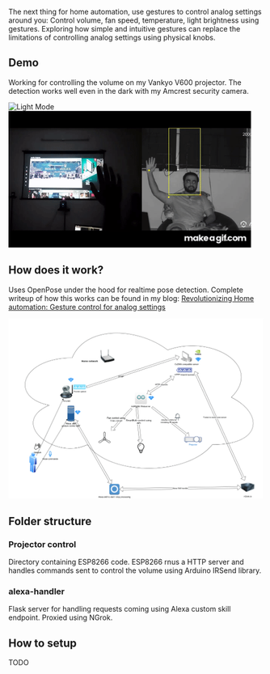 The next thing for home automation, use gestures to control analog settings around you: Control volume, fan speed, temperature, light brightness using gestures. Exploring how simple and intuitive gestures can replace the limitations of controlling analog settings using physical knobs. 

## Demo
Working for controlling the volume on my Vankyo V600 projector. The detection works well even in the dark with my Amcrest security camera. 

![Light Mode](https://github.com/kunalgrover05/analog-gesture-control-alexa/blob/master/Gestures_for_Home_automation_Analog_control_Light_mode.gif)
![Dark Mode](https://github.com/kunalgrover05/analog-gesture-control-alexa/blob/master/Gestures_for_Home_automation_Analog_control_Dark_mode.gif)

## How does it work?
Uses OpenPose under the hood for realtime pose detection. Complete writeup of how this works can be found in my blog: [Revolutionizing Home automation: Gesture control for analog settings](https://crondev.blog/2020/09/24/gesture-control-analog-settings-volume/)

![Overall design](https://github.com/kunalgrover05/analog-gesture-control-alexa/blob/master/GestureControl.png)

## Folder structure
### Projector control
Directory containing ESP8266 code. ESP8266 rnus a HTTP server and handles commands sent to control the volume using Arduino IRSend library.

### alexa-handler
Flask server for handling requests coming using Alexa custom skill endpoint. Proxied using NGrok. 

## How to setup
TODO
